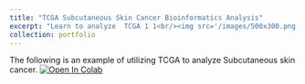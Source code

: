 ```yaml
---
title: "TCGA Subcutaneous Skin Cancer Bioinformatics Analysis"
excerpt: "Learn to analyze  TCGA 1 1<br/><img src='/images/500x300.png'>"
collection: portfolio
---
```


The following is an example of utilizing TCGA to analyze Subcutaneous skin cancer.
[![Open In Colab](https://colab.research.google.com/assets/colab-badge.svg)](https://colab.research.google.com/drive/1kcGHZ8bBIm0Kirkf8alLPckNoUkRrghy#scrollTo=PO7wSn_Tw2yJ)

